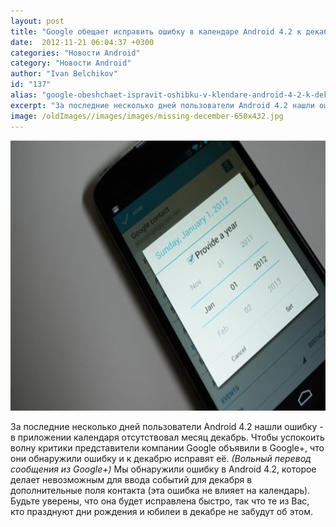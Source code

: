 ```yaml
---
layout: post
title: "Google обещает исправить ошибку в календаре Android 4.2 к декабрю"
date:  2012-11-21 06:04:37 +0300
categories: "Новости Android"
category: "Новости Android"
author: "Ivan Belchikov"
id: "137"
alias: "google-obeshchaet-ispravit-oshibku-v-klendare-android-4-2-k-dekabryu"
excerpt: "За последние несколько дней пользователи Android 4.2 нашли ошибку - в приложении календаря отсутствовал месяц декабрь. Чтобы успокоить волну критики представители компании Google объявили в Google+, что они обнаружили ошибку и к декабрю исправят её."
image: /oldImages//images/images/missing-december-650x432.jpg
---
```

<img  src="/oldImages/images/images/missing-december-650x432.jpg" border="0" alt="" title="Android 4.2 Missing December Birthday" width="650" height="432" >

За последние несколько дней пользователи Android 4.2 нашли ошибку - в приложении календаря отсутствовал месяц декабрь. Чтобы успокоить волну критики представители компании Google объявили в Google+, что они обнаружили ошибку и к декабрю исправят её.
<em>(Вольный перевод сообщения из Google+)</em>
Мы обнаружили ошибку в Android 4.2, которое делает невозможным для ввода событий для декабря в дополнительные поля контакта (эта ошибка не влияет на календарь). Будьте уверены, что она будет исправлена быстро, так что те из Вас, кто празднуют дни рождения и юбилеи в декабре не забудут об этом.



